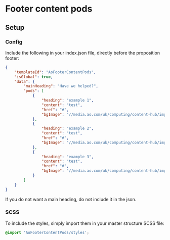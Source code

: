 # Footer content pods

## Setup

### Config

Include the following in your index.json file, directly before the proposition footer:

``` json
{
	"templateId": "AoFooterContentPods",
	"isGlobal": true,
	"data": {
		"mainHeading": "Have we helped?",
		"pods": [
			{
				"heading": "example 1",
				"content": "test",
				"href": "#",
				"bgImage": "//media.ao.com/uk/computing/content-hub/img/global/girl-laptop.jpg"
			},
			{
				"heading": "example 2",
				"content": "test",
				"href": "#",
				"bgImage": "//media.ao.com/uk/computing/content-hub/img/global/Credit-girl.jpg"
			},
			{
				"heading": "example 3",
				"content": "test",
				"href": "#",
				"bgImage": "//media.ao.com/uk/computing/content-hub/img/global/guy-tablet.jpg"
			}
		]
	}
}
```

If you do not want a main heading, do not include it in the json.

### SCSS

To include the styles, simply import them in your master structure SCSS file:

``` scss
@import 'AoFooterContentPods/styles';
```
